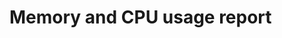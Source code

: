 # Memory and CPU usage report

<script type="text/javascript" src="https://cdn.bokeh.org/bokeh/release/bokeh-2.4.3.min.js"></script>
<script type="text/javascript" src="https://cdn.bokeh.org/bokeh/release/bokeh-tables-2.4.3.min.js"></script>

<script type="text/javascript">
        (function() {
  const fn = function() {
    Bokeh.safely(function() {
      (function(root) {
        function embed_document(root) {
        const docs_json = '{"a93dd13b-cd4f-462c-a5d3-d2f62cb4836b":{"defs":[],"roots":{"references":[{"attributes":{},"id":"1943","type":"SaveTool"},{"attributes":{},"id":"2387","type":"UnionRenderers"},{"attributes":{},"id":"1940","type":"PanTool"},{"attributes":{},"id":"2388","type":"Selection"},{"attributes":{"axis_label":"Executors (with RMW)","axis_label_text_font_size":"20px","coordinates":null,"formatter":{"id":"2165"},"group":null,"group_text_font_size":"15px","major_label_orientation":0.19634954084936207,"major_label_policy":{"id":"2166"},"major_label_text_font_size":"14px","ticker":{"id":"1934"}},"id":"1933","type":"CategoricalAxis"},{"attributes":{},"id":"1929","type":"CategoricalScale"},{"attributes":{"coordinates":null,"data_source":{"id":"1918"},"glyph":{"id":"1955"},"group":null,"hover_glyph":null,"muted_glyph":{"id":"1957"},"nonselection_glyph":{"id":"1956"},"view":{"id":"1959"}},"id":"1958","type":"GlyphRenderer"},{"attributes":{},"id":"2062","type":"CategoricalTicker"},{"attributes":{},"id":"1941","type":"WheelZoomTool"},{"attributes":{"fill_alpha":{"value":0.2},"fill_color":{"field":"x","transform":{"id":"1921"}},"hatch_alpha":{"value":0.2},"line_alpha":{"value":0.2},"line_width":{"value":2},"marker":{"value":"dash"},"size":{"value":25},"x":{"field":"x"},"y":{"field":"high"}},"id":"1975","type":"Scatter"},{"attributes":{"fill_alpha":{"value":0.1},"fill_color":{"field":"x","transform":{"id":"1921"}},"hatch_alpha":{"value":0.1},"line_alpha":{"value":0.1},"line_width":{"value":2},"marker":{"value":"dash"},"size":{"value":25},"x":{"field":"x"},"y":{"field":"high"}},"id":"1974","type":"Scatter"},{"attributes":{"coordinates":null,"data_source":{"id":"1918"},"glyph":{"id":"1967"},"group":null,"hover_glyph":null,"muted_glyph":{"id":"1969"},"nonselection_glyph":{"id":"1968"},"view":{"id":"1971"}},"id":"1970","type":"GlyphRenderer"},{"attributes":{"overlay":{"id":"1946"}},"id":"1942","type":"BoxZoomTool"},{"attributes":{"bottom":{"field":"box_bottom"},"fill_alpha":{"value":0.1},"fill_color":{"field":"x","transform":{"id":"1921"}},"hatch_alpha":{"value":0.1},"line_alpha":{"value":0.1},"top":{"field":"box_top"},"width":{"value":0.2},"x":{"field":"x"}},"id":"1968","type":"VBar"},{"attributes":{},"id":"2132","type":"StringFormatter"},{"attributes":{"fill_color":{"field":"x","transform":{"id":"1921"}},"line_width":{"value":2},"marker":{"value":"dash"},"size":{"value":25},"x":{"field":"x"},"y":{"field":"low"}},"id":"1979","type":"Scatter"},{"attributes":{},"id":"2139","type":"StringEditor"},{"attributes":{"bottom":{"field":"box_bottom"},"fill_alpha":{"value":0.2},"fill_color":{"field":"x","transform":{"id":"1921"}},"hatch_alpha":{"value":0.2},"line_alpha":{"value":0.2},"top":{"field":"box_top"},"width":{"value":0.2},"x":{"field":"x"}},"id":"1969","type":"VBar"},{"attributes":{},"id":"1937","type":"BasicTicker"},{"attributes":{},"id":"2144","type":"UnionRenderers"},{"attributes":{},"id":"2136","type":"StringFormatter"},{"attributes":{"fill_color":{"field":"x","transform":{"id":"1921"}},"line_width":{"value":2},"marker":{"value":"dash"},"size":{"value":25},"x":{"field":"x"},"y":{"field":"high"}},"id":"1973","type":"Scatter"},{"attributes":{"factors":[["rmw_cyclonedds_cpp","autoware_default_prioritized"],["rmw_cyclonedds_cpp","autoware_default_singlethreaded"]],"range_padding":0.1},"id":"1922","type":"FactorRange"},{"attributes":{"axis":{"id":"1933"},"coordinates":null,"group":null,"ticker":null},"id":"1935","type":"Grid"},{"attributes":{"tools":[{"id":"2068"},{"id":"2069"},{"id":"2070"},{"id":"2071"},{"id":"2072"},{"id":"2073"},{"id":"2112"}]},"id":"2075","type":"Toolbar"},{"attributes":{},"id":"2138","type":"StringFormatter"},{"attributes":{"line_alpha":{"value":0.2},"line_width":{"value":2},"x0":{"field":"x"},"x1":{"field":"x"},"y0":{"field":"box_top"},"y1":{"field":"high"}},"id":"1963","type":"Segment"},{"attributes":{},"id":"2137","type":"StringEditor"},{"attributes":{},"id":"1931","type":"LinearScale"},{"attributes":{},"id":"1945","type":"HelpTool"},{"attributes":{"source":{"id":"1918"}},"id":"1959","type":"CDSView"},{"attributes":{"axis_label":"CPU (%)","axis_label_text_font_size":"20px","coordinates":null,"formatter":{"id":"2162"},"group":null,"major_label_policy":{"id":"2163"},"major_label_text_font_size":"14px","ticker":{"id":"1937"}},"id":"1936","type":"LinearAxis"},{"attributes":{},"id":"2248","type":"BasicTickFormatter"},{"attributes":{"data":{"box_bottom":{"__ndarray__":"w/UoXI/CTkAK16NwPYpQQA==","dtype":"float64","order":"little","shape":[2]},"box_top":{"__ndarray__":"UrgeheuxZkAK16NwPWJgQA==","dtype":"float64","order":"little","shape":[2]},"exe":["autoware_default_prioritized","autoware_default_singlethreaded"],"high":{"__ndarray__":"AAAAAABofUAAAAAAANBnQA==","dtype":"float64","order":"little","shape":[2]},"index":[5,1],"low":{"__ndarray__":"AAAAAAAAAAAAAAAAAAAAAA==","dtype":"float64","order":"little","shape":[2]},"mean":{"__ndarray__":"w/UoXI9iXkDXo3A9CqdYQA==","dtype":"float64","order":"little","shape":[2]},"rmw":["rmw_cyclonedds_cpp","rmw_cyclonedds_cpp"],"std_dev":{"__ndarray__":"w/UoXI8CTkB7FK5H4TpAQA==","dtype":"float64","order":"little","shape":[2]},"type":["cpu","cpu"]},"selected":{"id":"2145"},"selection_policy":{"id":"2144"}},"id":"2120","type":"ColumnDataSource"},{"attributes":{"coordinates":null,"group":null,"text":"CPU Usage Over Time 120s","text_font_size":"22px"},"id":"1924","type":"Title"},{"attributes":{},"id":"2249","type":"AllLabels"},{"attributes":{},"id":"1944","type":"ResetTool"},{"attributes":{"data":{"box_bottom":{"__ndarray__":"kz/Rt66aL0A2NbRrlnkvQA==","dtype":"float64","order":"little","shape":[2]},"box_top":{"__ndarray__":"DeWpvEInMEDN+yuvGxYwQA==","dtype":"float64","order":"little","shape":[2]},"exe":["autoware_default_prioritized","autoware_default_singlethreaded"],"high":{"__ndarray__":"9ihcj8L1L0CHFtnO99MvQA==","dtype":"float64","order":"little","shape":[2]},"index":[6,2],"low":{"__ndarray__":"AAAAAAAA4D9g5dAi2/nePw==","dtype":"float64","order":"little","shape":[2]},"mean":{"__ndarray__":"1oSSGJr0L0BoFgbl5tIvQA==","dtype":"float64","order":"little","shape":[2]},"rmw":["rmw_cyclonedds_cpp","rmw_cyclonedds_cpp"],"std_dev":{"__ndarray__":"0lBRMNh6xj90THhUHlTGPw==","dtype":"float64","order":"little","shape":[2]},"type":["real","real"],"x":[["rmw_cyclonedds_cpp","autoware_default_prioritized"],["rmw_cyclonedds_cpp","autoware_default_singlethreaded"]]},"selected":{"id":"2254"},"selection_policy":{"id":"2253"}},"id":"1919","type":"ColumnDataSource"},{"attributes":{},"id":"2251","type":"CategoricalTickFormatter"},{"attributes":{"line_width":{"value":2},"x0":{"field":"x"},"x1":{"field":"x"},"y0":{"field":"box_top"},"y1":{"field":"high"}},"id":"1961","type":"Segment"},{"attributes":{},"id":"2252","type":"AllLabels"},{"attributes":{},"id":"2145","type":"Selection"},{"attributes":{"axis":{"id":"2061"},"coordinates":null,"group":null,"ticker":null},"id":"2063","type":"Grid"},{"attributes":{},"id":"2141","type":"StringEditor"},{"attributes":{"tools":[{"id":"1940"},{"id":"1941"},{"id":"1942"},{"id":"1943"},{"id":"1944"},{"id":"1945"},{"id":"1984"}]},"id":"1947","type":"Toolbar"},{"attributes":{},"id":"1934","type":"CategoricalTicker"},{"attributes":{"data":{"box_bottom":{"__ndarray__":"HF71ZN/CTkCbU4OOCopQQA==","dtype":"float64","order":"little","shape":[2]},"box_top":{"__ndarray__":"nr2jqNKxZkBgEnNbSWJgQA==","dtype":"float64","order":"little","shape":[2]},"exe":["autoware_default_prioritized","autoware_default_singlethreaded"],"high":{"__ndarray__":"AAAAAABofUAAAAAAANBnQA==","dtype":"float64","order":"little","shape":[2]},"index":[5,1],"low":{"__ndarray__":"AAAAAAAAAAAAAAAAAAAAAA==","dtype":"float64","order":"little","shape":[2]},"mean":{"__ndarray__":"JRXhgYpiXkAuvLSiTqdYQA==","dtype":"float64","order":"little","shape":[2]},"rmw":["rmw_cyclonedds_cpp","rmw_cyclonedds_cpp"],"std_dev":{"__ndarray__":"LszMnjUCTkAm0WIoiDpAQA==","dtype":"float64","order":"little","shape":[2]},"type":["cpu","cpu"],"x":[["rmw_cyclonedds_cpp","autoware_default_prioritized"],["rmw_cyclonedds_cpp","autoware_default_singlethreaded"]]},"selected":{"id":"2168"},"selection_policy":{"id":"2167"}},"id":"1918","type":"ColumnDataSource"},{"attributes":{"end":1,"factors":["rmw_cyclonedds_cpp"],"palette":["#00204C"]},"id":"1921","type":"CategoricalColorMapper"},{"attributes":{"data":{"box_bottom":{"__ndarray__":"+j8Oco/sj0D8inelPuCEQA==","dtype":"float64","order":"little","shape":[2]},"box_top":{"__ndarray__":"FwyNmMVkkEAY6fPeAFqFQA==","dtype":"float64","order":"little","shape":[2]},"exe":["autoware_default_prioritized","autoware_default_singlethreaded"],"high":{"__ndarray__":"ppvEILAukECJQWDl0B2FQA==","dtype":"float64","order":"little","shape":[2]},"index":[7,3],"low":{"__ndarray__":"qvHSTWIQAECq8dJNYhAAQA==","dtype":"float64","order":"little","shape":[2]},"mean":{"__ndarray__":"ChbKqIYtkEAKujXCHx2FQA==","dtype":"float64","order":"little","shape":[2]},"rmw":["rmw_cyclonedds_cpp","rmw_cyclonedds_cpp"],"std_dev":{"__ndarray__":"iwZ74XefK0AChxdfjnAeQA==","dtype":"float64","order":"little","shape":[2]},"type":["virtual","virtual"],"x":[["rmw_cyclonedds_cpp","autoware_default_prioritized"],["rmw_cyclonedds_cpp","autoware_default_singlethreaded"]]},"selected":{"id":"2388"},"selection_policy":{"id":"2387"}},"id":"1920","type":"ColumnDataSource"},{"attributes":{"axis":{"id":"1936"},"coordinates":null,"dimension":1,"group":null,"ticker":null},"id":"1939","type":"Grid"},{"attributes":{"below":[{"id":"1933"}],"center":[{"id":"1935"},{"id":"1939"}],"height":800,"left":[{"id":"1936"}],"margin":[10,10,10,10],"renderers":[{"id":"1958"},{"id":"1964"},{"id":"1970"},{"id":"1976"},{"id":"1982"}],"sizing_mode":"scale_width","title":{"id":"1924"},"toolbar":{"id":"1947"},"width":1600,"x_range":{"id":"1922"},"x_scale":{"id":"1929"},"y_range":{"id":"1927"},"y_scale":{"id":"1931"}},"id":"1923","subtype":"Figure","type":"Plot"},{"attributes":{"line_alpha":{"value":0.1},"line_width":{"value":2},"x0":{"field":"x"},"x1":{"field":"x"},"y0":{"field":"box_top"},"y1":{"field":"high"}},"id":"1962","type":"Segment"},{"attributes":{},"id":"2253","type":"UnionRenderers"},{"attributes":{"start":0},"id":"1927","type":"DataRange1d"},{"attributes":{},"id":"2134","type":"StringFormatter"},{"attributes":{"line_alpha":{"value":0.1},"line_width":{"value":2},"x0":{"field":"x"},"x1":{"field":"x"},"y0":{"field":"box_bottom"},"y1":{"field":"low"}},"id":"1956","type":"Segment"},{"attributes":{},"id":"2254","type":"Selection"},{"attributes":{"source":{"id":"1918"}},"id":"1971","type":"CDSView"},{"attributes":{},"id":"2007","type":"SaveTool"},{"attributes":{"source":{"id":"1918"}},"id":"1977","type":"CDSView"},{"attributes":{},"id":"2206","type":"UnionRenderers"},{"attributes":{},"id":"2142","type":"StringFormatter"},{"attributes":{},"id":"2207","type":"Selection"},{"attributes":{},"id":"2133","type":"StringEditor"},{"attributes":{"coordinates":null,"data_source":{"id":"1918"},"glyph":{"id":"1973"},"group":null,"hover_glyph":null,"muted_glyph":{"id":"1975"},"nonselection_glyph":{"id":"1974"},"view":{"id":"1977"}},"id":"1976","type":"GlyphRenderer"},{"attributes":{},"id":"2140","type":"StringFormatter"},{"attributes":{"fill_alpha":{"value":0.1},"fill_color":{"field":"x","transform":{"id":"1921"}},"hatch_alpha":{"value":0.1},"line_alpha":{"value":0.1},"line_width":{"value":2},"marker":{"value":"dash"},"size":{"value":25},"x":{"field":"x"},"y":{"field":"low"}},"id":"1980","type":"Scatter"},{"attributes":{"line_alpha":{"value":0.2},"line_width":{"value":2},"x0":{"field":"x"},"x1":{"field":"x"},"y0":{"field":"box_bottom"},"y1":{"field":"low"}},"id":"1957","type":"Segment"},{"attributes":{},"id":"2143","type":"StringEditor"},{"attributes":{},"id":"2135","type":"StringEditor"},{"attributes":{"coordinates":null,"group":null,"text":"Virtual Memory Usage Over Time 120s","text_font_size":"22px"},"id":"2052","type":"Title"},{"attributes":{"axis_label":"Executors (with RMW)","axis_label_text_font_size":"20px","coordinates":null,"formatter":{"id":"2251"},"group":null,"group_text_font_size":"15px","major_label_orientation":0.19634954084936207,"major_label_policy":{"id":"2252"},"major_label_text_font_size":"14px","ticker":{"id":"1998"}},"id":"1997","type":"CategoricalAxis"},{"attributes":{"tools":[{"id":"2004"},{"id":"2005"},{"id":"2006"},{"id":"2007"},{"id":"2008"},{"id":"2009"},{"id":"2048"}]},"id":"2011","type":"Toolbar"},{"attributes":{"fill_alpha":{"value":0.1},"fill_color":{"field":"x","transform":{"id":"1921"}},"hatch_alpha":{"value":0.1},"line_alpha":{"value":0.1},"line_width":{"value":2},"marker":{"value":"dash"},"size":{"value":25},"x":{"field":"x"},"y":{"field":"low"}},"id":"2044","type":"Scatter"},{"attributes":{"source":{"id":"2128"}},"id":"2131","type":"CDSView"},{"attributes":{"editor":{"id":"2139"},"field":"mean","formatter":{"id":"2138"},"title":"Mean"},"id":"2117","type":"TableColumn"},{"attributes":{"callback":null,"tooltips":[["Benchmark","@{exe} [@{rmw}]"],["Average Real Memory Usage (MB)","@{mean}{0.00}"],["Minimum Real Memory Usage (MB)","@{low}{0.00}"],["Maximum Real Memory Usage (MB)","@{high}{0.00}"]]},"id":"2048","type":"HoverTool"},{"attributes":{"line_width":{"value":2},"x0":{"field":"x"},"x1":{"field":"x"},"y0":{"field":"box_top"},"y1":{"field":"high"}},"id":"2025","type":"Segment"},{"attributes":{"fill_color":{"field":"x","transform":{"id":"1921"}},"line_width":{"value":2},"marker":{"value":"dash"},"size":{"value":25},"x":{"field":"x"},"y":{"field":"high"}},"id":"2101","type":"Scatter"},{"attributes":{},"id":"2065","type":"BasicTicker"},{"attributes":{"start":0},"id":"1991","type":"DataRange1d"},{"attributes":{"source":{"id":"1919"}},"id":"2029","type":"CDSView"},{"attributes":{},"id":"1993","type":"CategoricalScale"},{"attributes":{"fill_alpha":{"value":0.2},"fill_color":{"field":"x","transform":{"id":"1921"}},"hatch_alpha":{"value":0.2},"line_alpha":{"value":0.2},"line_width":{"value":2},"marker":{"value":"dash"},"size":{"value":25},"x":{"field":"x"},"y":{"field":"high"}},"id":"2039","type":"Scatter"},{"attributes":{"axis_label":"Virtual Memory Usage (MB)","axis_label_text_font_size":"20px","coordinates":null,"formatter":{"id":"2382"},"group":null,"major_label_policy":{"id":"2383"},"major_label_text_font_size":"14px","ticker":{"id":"2065"}},"id":"2064","type":"LinearAxis"},{"attributes":{"line_alpha":{"value":0.1},"line_width":{"value":2},"x0":{"field":"x"},"x1":{"field":"x"},"y0":{"field":"box_top"},"y1":{"field":"high"}},"id":"2090","type":"Segment"},{"attributes":{},"id":"1995","type":"LinearScale"},{"attributes":{},"id":"2316","type":"UnionRenderers"},{"attributes":{"source":{"id":"1919"}},"id":"2041","type":"CDSView"},{"attributes":{},"id":"1998","type":"CategoricalTicker"},{"attributes":{"bottom":{"field":"box_bottom"},"fill_alpha":{"value":0.2},"fill_color":{"field":"x","transform":{"id":"1921"}},"hatch_alpha":{"value":0.2},"line_alpha":{"value":0.2},"top":{"field":"box_top"},"width":{"value":0.2},"x":{"field":"x"}},"id":"2097","type":"VBar"},{"attributes":{},"id":"2005","type":"WheelZoomTool"},{"attributes":{"callback":null,"tooltips":[["Benchmark","@{exe} [@{rmw}]"],["Average CPU (%)","@{mean}{0.00}"],["Minimum CPU (%)","@{low}{0.00}"],["Maximum CPU (%)","@{high}{0.00}"]]},"id":"1984","type":"HoverTool"},{"attributes":{},"id":"2317","type":"Selection"},{"attributes":{"axis":{"id":"2064"},"coordinates":null,"dimension":1,"group":null,"ticker":null},"id":"2067","type":"Grid"},{"attributes":{"source":{"id":"2120"}},"id":"2123","type":"CDSView"},{"attributes":{"bottom":{"field":"box_bottom"},"fill_alpha":{"value":0.1},"fill_color":{"field":"x","transform":{"id":"1921"}},"hatch_alpha":{"value":0.1},"line_alpha":{"value":0.1},"top":{"field":"box_top"},"width":{"value":0.2},"x":{"field":"x"}},"id":"2032","type":"VBar"},{"attributes":{},"id":"2001","type":"BasicTicker"},{"attributes":{"line_alpha":{"value":0.1},"line_width":{"value":2},"x0":{"field":"x"},"x1":{"field":"x"},"y0":{"field":"box_bottom"},"y1":{"field":"low"}},"id":"2020","type":"Segment"},{"attributes":{"source":{"id":"1920"}},"id":"2087","type":"CDSView"},{"attributes":{"bottom_units":"screen","coordinates":null,"fill_alpha":0.5,"fill_color":"lightgrey","group":null,"left_units":"screen","level":"overlay","line_alpha":1.0,"line_color":"black","line_dash":[4,4],"line_width":2,"right_units":"screen","syncable":false,"top_units":"screen"},"id":"2010","type":"BoxAnnotation"},{"attributes":{"coordinates":null,"data_source":{"id":"1919"},"glyph":{"id":"2043"},"group":null,"hover_glyph":null,"muted_glyph":{"id":"2045"},"nonselection_glyph":{"id":"2044"},"view":{"id":"2047"}},"id":"2046","type":"GlyphRenderer"},{"attributes":{"fill_alpha":{"value":0.1},"fill_color":{"field":"x","transform":{"id":"1921"}},"hatch_alpha":{"value":0.1},"line_alpha":{"value":0.1},"line_width":{"value":2},"marker":{"value":"dash"},"size":{"value":25},"x":{"field":"x"},"y":{"field":"low"}},"id":"2108","type":"Scatter"},{"attributes":{"source":{"id":"2124"}},"id":"2127","type":"CDSView"},{"attributes":{},"id":"2059","type":"LinearScale"},{"attributes":{"below":[{"id":"1997"}],"center":[{"id":"1999"},{"id":"2003"}],"height":800,"left":[{"id":"2000"}],"margin":[10,10,10,10],"renderers":[{"id":"2022"},{"id":"2028"},{"id":"2034"},{"id":"2040"},{"id":"2046"}],"sizing_mode":"scale_width","title":{"id":"1988"},"toolbar":{"id":"2011"},"width":1600,"x_range":{"id":"1986"},"x_scale":{"id":"1993"},"y_range":{"id":"1991"},"y_scale":{"id":"1995"}},"id":"1987","subtype":"Figure","type":"Plot"},{"attributes":{"coordinates":null,"data_source":{"id":"1920"},"glyph":{"id":"2107"},"group":null,"hover_glyph":null,"muted_glyph":{"id":"2109"},"nonselection_glyph":{"id":"2108"},"view":{"id":"2111"}},"id":"2110","type":"GlyphRenderer"},{"attributes":{},"id":"2162","type":"BasicTickFormatter"},{"attributes":{"fill_alpha":{"value":0.2},"fill_color":{"field":"x","transform":{"id":"1921"}},"hatch_alpha":{"value":0.2},"line_alpha":{"value":0.2},"line_width":{"value":2},"marker":{"value":"dash"},"size":{"value":25},"x":{"field":"x"},"y":{"field":"low"}},"id":"2045","type":"Scatter"},{"attributes":{"fill_alpha":{"value":0.1},"fill_color":{"field":"x","transform":{"id":"1921"}},"hatch_alpha":{"value":0.1},"line_alpha":{"value":0.1},"line_width":{"value":2},"marker":{"value":"dash"},"size":{"value":25},"x":{"field":"x"},"y":{"field":"high"}},"id":"2102","type":"Scatter"},{"attributes":{"coordinates":null,"data_source":{"id":"1918"},"glyph":{"id":"1979"},"group":null,"hover_glyph":null,"muted_glyph":{"id":"1981"},"nonselection_glyph":{"id":"1980"},"view":{"id":"1983"}},"id":"1982","type":"GlyphRenderer"},{"attributes":{"fill_alpha":{"value":0.2},"fill_color":{"field":"x","transform":{"id":"1921"}},"hatch_alpha":{"value":0.2},"line_alpha":{"value":0.2},"line_width":{"value":2},"marker":{"value":"dash"},"size":{"value":25},"x":{"field":"x"},"y":{"field":"high"}},"id":"2103","type":"Scatter"},{"attributes":{},"id":"2163","type":"AllLabels"},{"attributes":{},"id":"2004","type":"PanTool"},{"attributes":{"coordinates":null,"data_source":{"id":"1919"},"glyph":{"id":"2037"},"group":null,"hover_glyph":null,"muted_glyph":{"id":"2039"},"nonselection_glyph":{"id":"2038"},"view":{"id":"2041"}},"id":"2040","type":"GlyphRenderer"},{"attributes":{"below":[{"id":"2061"}],"center":[{"id":"2063"},{"id":"2067"}],"height":800,"left":[{"id":"2064"}],"margin":[10,10,10,10],"renderers":[{"id":"2086"},{"id":"2092"},{"id":"2098"},{"id":"2104"},{"id":"2110"}],"sizing_mode":"scale_width","title":{"id":"2052"},"toolbar":{"id":"2075"},"width":1600,"x_range":{"id":"2050"},"x_scale":{"id":"2057"},"y_range":{"id":"2055"},"y_scale":{"id":"2059"}},"id":"2051","subtype":"Figure","type":"Plot"},{"attributes":{},"id":"2165","type":"CategoricalTickFormatter"},{"attributes":{"factors":[["rmw_cyclonedds_cpp","autoware_default_prioritized"],["rmw_cyclonedds_cpp","autoware_default_singlethreaded"]],"range_padding":0.1},"id":"1986","type":"FactorRange"},{"attributes":{"bottom":{"field":"box_bottom"},"fill_color":{"field":"x","transform":{"id":"1921"}},"top":{"field":"box_top"},"width":{"value":0.2},"x":{"field":"x"}},"id":"2031","type":"VBar"},{"attributes":{"columns":[{"id":"2114"},{"id":"2115"},{"id":"2116"},{"id":"2117"},{"id":"2118"},{"id":"2119"}],"height":100,"margin":[0,10,10,10],"source":{"id":"2128"},"view":{"id":"2131"},"width":1250},"id":"2129","type":"DataTable"},{"attributes":{"editor":{"id":"2141"},"field":"high","formatter":{"id":"2140"},"title":"Max"},"id":"2118","type":"TableColumn"},{"attributes":{},"id":"2073","type":"HelpTool"},{"attributes":{},"id":"2166","type":"AllLabels"},{"attributes":{"coordinates":null,"group":null,"text":"Real Memory Usage Over Time 120s","text_font_size":"22px"},"id":"1988","type":"Title"},{"attributes":{"fill_color":{"field":"x","transform":{"id":"1921"}},"line_width":{"value":2},"marker":{"value":"dash"},"size":{"value":25},"x":{"field":"x"},"y":{"field":"low"}},"id":"2107","type":"Scatter"},{"attributes":{"line_width":{"value":2},"x0":{"field":"x"},"x1":{"field":"x"},"y0":{"field":"box_bottom"},"y1":{"field":"low"}},"id":"2019","type":"Segment"},{"attributes":{"axis_label":"Executors (with RMW)","axis_label_text_font_size":"20px","coordinates":null,"formatter":{"id":"2385"},"group":null,"group_text_font_size":"15px","major_label_orientation":0.19634954084936207,"major_label_policy":{"id":"2386"},"major_label_text_font_size":"14px","ticker":{"id":"2062"}},"id":"2061","type":"CategoricalAxis"},{"attributes":{"source":{"id":"1920"}},"id":"2105","type":"CDSView"},{"attributes":{},"id":"2071","type":"SaveTool"},{"attributes":{"coordinates":null,"data_source":{"id":"1919"},"glyph":{"id":"2019"},"group":null,"hover_glyph":null,"muted_glyph":{"id":"2021"},"nonselection_glyph":{"id":"2020"},"view":{"id":"2023"}},"id":"2022","type":"GlyphRenderer"},{"attributes":{"columns":[{"id":"2114"},{"id":"2115"},{"id":"2116"},{"id":"2117"},{"id":"2118"},{"id":"2119"}],"height":100,"margin":[0,10,10,10],"source":{"id":"2124"},"view":{"id":"2127"},"width":1250},"id":"2125","type":"DataTable"},{"attributes":{"line_alpha":{"value":0.2},"line_width":{"value":2},"x0":{"field":"x"},"x1":{"field":"x"},"y0":{"field":"box_bottom"},"y1":{"field":"low"}},"id":"2021","type":"Segment"},{"attributes":{},"id":"2008","type":"ResetTool"},{"attributes":{"editor":{"id":"2133"},"field":"exe","formatter":{"id":"2132"},"title":"Benchmark"},"id":"2114","type":"TableColumn"},{"attributes":{"fill_alpha":{"value":0.2},"fill_color":{"field":"x","transform":{"id":"1921"}},"hatch_alpha":{"value":0.2},"line_alpha":{"value":0.2},"line_width":{"value":2},"marker":{"value":"dash"},"size":{"value":25},"x":{"field":"x"},"y":{"field":"low"}},"id":"1981","type":"Scatter"},{"attributes":{"data":{"box_bottom":{"__ndarray__":"kz/Rt66aL0A2NbRrlnkvQA==","dtype":"float64","order":"little","shape":[2]},"box_top":{"__ndarray__":"DeWpvEInMEDN+yuvGxYwQA==","dtype":"float64","order":"little","shape":[2]},"exe":["autoware_default_prioritized","autoware_default_singlethreaded"],"high":{"__ndarray__":"9ihcj8L1L0CHFtnO99MvQA==","dtype":"float64","order":"little","shape":[2]},"index":[6,2],"low":{"__ndarray__":"AAAAAAAA4D9g5dAi2/nePw==","dtype":"float64","order":"little","shape":[2]},"mean":{"__ndarray__":"1oSSGJr0L0BoFgbl5tIvQA==","dtype":"float64","order":"little","shape":[2]},"rmw":["rmw_cyclonedds_cpp","rmw_cyclonedds_cpp"],"std_dev":{"__ndarray__":"0lBRMNh6xj90THhUHlTGPw==","dtype":"float64","order":"little","shape":[2]},"type":["real","real"]},"selected":{"id":"2207"},"selection_policy":{"id":"2206"}},"id":"2124","type":"ColumnDataSource"},{"attributes":{"axis":{"id":"1997"},"coordinates":null,"group":null,"ticker":null},"id":"1999","type":"Grid"},{"attributes":{"source":{"id":"1918"}},"id":"1983","type":"CDSView"},{"attributes":{},"id":"2167","type":"UnionRenderers"},{"attributes":{"line_alpha":{"value":0.1},"line_width":{"value":2},"x0":{"field":"x"},"x1":{"field":"x"},"y0":{"field":"box_bottom"},"y1":{"field":"low"}},"id":"2084","type":"Segment"},{"attributes":{"line_alpha":{"value":0.2},"line_width":{"value":2},"x0":{"field":"x"},"x1":{"field":"x"},"y0":{"field":"box_top"},"y1":{"field":"high"}},"id":"2027","type":"Segment"},{"attributes":{},"id":"2168","type":"Selection"},{"attributes":{"coordinates":null,"data_source":{"id":"1920"},"glyph":{"id":"2083"},"group":null,"hover_glyph":null,"muted_glyph":{"id":"2085"},"nonselection_glyph":{"id":"2084"},"view":{"id":"2087"}},"id":"2086","type":"GlyphRenderer"},{"attributes":{"editor":{"id":"2143"},"field":"std_dev","formatter":{"id":"2142"},"title":"Std. Dev."},"id":"2119","type":"TableColumn"},{"attributes":{"overlay":{"id":"2010"}},"id":"2006","type":"BoxZoomTool"},{"attributes":{"data":{"box_bottom":{"__ndarray__":"+j8Oco/sj0D8inelPuCEQA==","dtype":"float64","order":"little","shape":[2]},"box_top":{"__ndarray__":"FwyNmMVkkEAY6fPeAFqFQA==","dtype":"float64","order":"little","shape":[2]},"exe":["autoware_default_prioritized","autoware_default_singlethreaded"],"high":{"__ndarray__":"ppvEILAukECJQWDl0B2FQA==","dtype":"float64","order":"little","shape":[2]},"index":[7,3],"low":{"__ndarray__":"qvHSTWIQAECq8dJNYhAAQA==","dtype":"float64","order":"little","shape":[2]},"mean":{"__ndarray__":"ChbKqIYtkEAKujXCHx2FQA==","dtype":"float64","order":"little","shape":[2]},"rmw":["rmw_cyclonedds_cpp","rmw_cyclonedds_cpp"],"std_dev":{"__ndarray__":"iwZ74XefK0AChxdfjnAeQA==","dtype":"float64","order":"little","shape":[2]},"type":["virtual","virtual"]},"selected":{"id":"2317"},"selection_policy":{"id":"2316"}},"id":"2128","type":"ColumnDataSource"},{"attributes":{"line_width":{"value":2},"x0":{"field":"x"},"x1":{"field":"x"},"y0":{"field":"box_top"},"y1":{"field":"high"}},"id":"2089","type":"Segment"},{"attributes":{"factors":[["rmw_cyclonedds_cpp","autoware_default_prioritized"],["rmw_cyclonedds_cpp","autoware_default_singlethreaded"]],"range_padding":0.1},"id":"2050","type":"FactorRange"},{"attributes":{"coordinates":null,"data_source":{"id":"1920"},"glyph":{"id":"2089"},"group":null,"hover_glyph":null,"muted_glyph":{"id":"2091"},"nonselection_glyph":{"id":"2090"},"view":{"id":"2093"}},"id":"2092","type":"GlyphRenderer"},{"attributes":{"axis_label":"Real Memory Usage (MB)","axis_label_text_font_size":"20px","coordinates":null,"formatter":{"id":"2248"},"group":null,"major_label_policy":{"id":"2249"},"major_label_text_font_size":"14px","ticker":{"id":"2001"}},"id":"2000","type":"LinearAxis"},{"attributes":{"fill_alpha":{"value":0.1},"fill_color":{"field":"x","transform":{"id":"1921"}},"hatch_alpha":{"value":0.1},"line_alpha":{"value":0.1},"line_width":{"value":2},"marker":{"value":"dash"},"size":{"value":25},"x":{"field":"x"},"y":{"field":"high"}},"id":"2038","type":"Scatter"},{"attributes":{},"id":"2009","type":"HelpTool"},{"attributes":{"bottom":{"field":"box_bottom"},"fill_color":{"field":"x","transform":{"id":"1921"}},"top":{"field":"box_top"},"width":{"value":0.2},"x":{"field":"x"}},"id":"2095","type":"VBar"},{"attributes":{"coordinates":null,"data_source":{"id":"1920"},"glyph":{"id":"2101"},"group":null,"hover_glyph":null,"muted_glyph":{"id":"2103"},"nonselection_glyph":{"id":"2102"},"view":{"id":"2105"}},"id":"2104","type":"GlyphRenderer"},{"attributes":{},"id":"2057","type":"CategoricalScale"},{"attributes":{"line_alpha":{"value":0.2},"line_width":{"value":2},"x0":{"field":"x"},"x1":{"field":"x"},"y0":{"field":"box_bottom"},"y1":{"field":"low"}},"id":"2085","type":"Segment"},{"attributes":{"coordinates":null,"data_source":{"id":"1919"},"glyph":{"id":"2025"},"group":null,"hover_glyph":null,"muted_glyph":{"id":"2027"},"nonselection_glyph":{"id":"2026"},"view":{"id":"2029"}},"id":"2028","type":"GlyphRenderer"},{"attributes":{"editor":{"id":"2137"},"field":"low","formatter":{"id":"2136"},"title":"Min"},"id":"2116","type":"TableColumn"},{"attributes":{"line_width":{"value":2},"x0":{"field":"x"},"x1":{"field":"x"},"y0":{"field":"box_bottom"},"y1":{"field":"low"}},"id":"2083","type":"Segment"},{"attributes":{"overlay":{"id":"2074"}},"id":"2070","type":"BoxZoomTool"},{"attributes":{"callback":null,"tooltips":[["Benchmark","@{exe} [@{rmw}]"],["Average Virtual Memory Usage (MB)","@{mean}{0.00}"],["Minimum Virtual Memory Usage (MB)","@{low}{0.00}"],["Maximum Virtual Memory Usage (MB)","@{high}{0.00}"]]},"id":"2112","type":"HoverTool"},{"attributes":{"source":{"id":"1919"}},"id":"2035","type":"CDSView"},{"attributes":{"coordinates":null,"data_source":{"id":"1918"},"glyph":{"id":"1961"},"group":null,"hover_glyph":null,"muted_glyph":{"id":"1963"},"nonselection_glyph":{"id":"1962"},"view":{"id":"1965"}},"id":"1964","type":"GlyphRenderer"},{"attributes":{"coordinates":null,"data_source":{"id":"1919"},"glyph":{"id":"2031"},"group":null,"hover_glyph":null,"muted_glyph":{"id":"2033"},"nonselection_glyph":{"id":"2032"},"view":{"id":"2035"}},"id":"2034","type":"GlyphRenderer"},{"attributes":{"bottom_units":"screen","coordinates":null,"fill_alpha":0.5,"fill_color":"lightgrey","group":null,"left_units":"screen","level":"overlay","line_alpha":1.0,"line_color":"black","line_dash":[4,4],"line_width":2,"right_units":"screen","syncable":false,"top_units":"screen"},"id":"1946","type":"BoxAnnotation"},{"attributes":{"line_alpha":{"value":0.2},"line_width":{"value":2},"x0":{"field":"x"},"x1":{"field":"x"},"y0":{"field":"box_top"},"y1":{"field":"high"}},"id":"2091","type":"Segment"},{"attributes":{"fill_alpha":{"value":0.2},"fill_color":{"field":"x","transform":{"id":"1921"}},"hatch_alpha":{"value":0.2},"line_alpha":{"value":0.2},"line_width":{"value":2},"marker":{"value":"dash"},"size":{"value":25},"x":{"field":"x"},"y":{"field":"low"}},"id":"2109","type":"Scatter"},{"attributes":{},"id":"2068","type":"PanTool"},{"attributes":{},"id":"2382","type":"BasicTickFormatter"},{"attributes":{"source":{"id":"1920"}},"id":"2111","type":"CDSView"},{"attributes":{"bottom_units":"screen","coordinates":null,"fill_alpha":0.5,"fill_color":"lightgrey","group":null,"left_units":"screen","level":"overlay","line_alpha":1.0,"line_color":"black","line_dash":[4,4],"line_width":2,"right_units":"screen","syncable":false,"top_units":"screen"},"id":"2074","type":"BoxAnnotation"},{"attributes":{"source":{"id":"1918"}},"id":"1965","type":"CDSView"},{"attributes":{},"id":"2069","type":"WheelZoomTool"},{"attributes":{"line_width":{"value":2},"x0":{"field":"x"},"x1":{"field":"x"},"y0":{"field":"box_bottom"},"y1":{"field":"low"}},"id":"1955","type":"Segment"},{"attributes":{},"id":"2072","type":"ResetTool"},{"attributes":{},"id":"2383","type":"AllLabels"},{"attributes":{"bottom":{"field":"box_bottom"},"fill_color":{"field":"x","transform":{"id":"1921"}},"top":{"field":"box_top"},"width":{"value":0.2},"x":{"field":"x"}},"id":"1967","type":"VBar"},{"attributes":{},"id":"2385","type":"CategoricalTickFormatter"},{"attributes":{"fill_color":{"field":"x","transform":{"id":"1921"}},"line_width":{"value":2},"marker":{"value":"dash"},"size":{"value":25},"x":{"field":"x"},"y":{"field":"low"}},"id":"2043","type":"Scatter"},{"attributes":{},"id":"2386","type":"AllLabels"},{"attributes":{"source":{"id":"1919"}},"id":"2023","type":"CDSView"},{"attributes":{"start":0},"id":"2055","type":"DataRange1d"},{"attributes":{"bottom":{"field":"box_bottom"},"fill_alpha":{"value":0.2},"fill_color":{"field":"x","transform":{"id":"1921"}},"hatch_alpha":{"value":0.2},"line_alpha":{"value":0.2},"top":{"field":"box_top"},"width":{"value":0.2},"x":{"field":"x"}},"id":"2033","type":"VBar"},{"attributes":{"source":{"id":"1920"}},"id":"2099","type":"CDSView"},{"attributes":{"autosize_mode":"fit_viewport","columns":[{"id":"2114"},{"id":"2115"},{"id":"2116"},{"id":"2117"},{"id":"2118"},{"id":"2119"}],"height":100,"margin":[0,10,10,10],"source":{"id":"2120"},"view":{"id":"2123"},"width":1250},"id":"2121","type":"DataTable"},{"attributes":{"line_alpha":{"value":0.1},"line_width":{"value":2},"x0":{"field":"x"},"x1":{"field":"x"},"y0":{"field":"box_top"},"y1":{"field":"high"}},"id":"2026","type":"Segment"},{"attributes":{"axis":{"id":"2000"},"coordinates":null,"dimension":1,"group":null,"ticker":null},"id":"2003","type":"Grid"},{"attributes":{"source":{"id":"1920"}},"id":"2093","type":"CDSView"},{"attributes":{"coordinates":null,"data_source":{"id":"1920"},"glyph":{"id":"2095"},"group":null,"hover_glyph":null,"muted_glyph":{"id":"2097"},"nonselection_glyph":{"id":"2096"},"view":{"id":"2099"}},"id":"2098","type":"GlyphRenderer"},{"attributes":{"editor":{"id":"2135"},"field":"rmw","formatter":{"id":"2134"},"title":"RMW"},"id":"2115","type":"TableColumn"},{"attributes":{"fill_color":{"field":"x","transform":{"id":"1921"}},"line_width":{"value":2},"marker":{"value":"dash"},"size":{"value":25},"x":{"field":"x"},"y":{"field":"high"}},"id":"2037","type":"Scatter"},{"attributes":{"bottom":{"field":"box_bottom"},"fill_alpha":{"value":0.1},"fill_color":{"field":"x","transform":{"id":"1921"}},"hatch_alpha":{"value":0.1},"line_alpha":{"value":0.1},"top":{"field":"box_top"},"width":{"value":0.2},"x":{"field":"x"}},"id":"2096","type":"VBar"},{"attributes":{"source":{"id":"1919"}},"id":"2047","type":"CDSView"}],"root_ids":["2121","1923","2125","1987","2129","2051"]},"title":"Bokeh Application","version":"2.4.3"}}';
        const render_items = [{"docid":"a93dd13b-cd4f-462c-a5d3-d2f62cb4836b","root_ids":["2121","1923","2125","1987","2129","2051"],"roots":{"1923":"8545dbdb-53b7-49bb-a3e1-7703652f89a8","1987":"310dbb45-2a5c-4d8c-8036-f57a667b643b","2051":"c491ed57-d49d-4819-b264-b9078417860f","2121":"36f892c4-7688-4907-b6cd-f907b8b1febb","2125":"23a3c11b-eb40-4c3f-806f-8a42db12989e","2129":"19d64e76-8b34-46a9-848b-c99612342c4a"}}];
        root.Bokeh.embed.embed_items(docs_json, render_items);
        }
        if (root.Bokeh !== undefined) {
          embed_document(root);
        } else {
          let attempts = 0;
          const timer = setInterval(function(root) {
            if (root.Bokeh !== undefined) {
              clearInterval(timer);
              embed_document(root);
            } else {
              attempts++;
              if (attempts > 100) {
                clearInterval(timer);
                console.log("Bokeh: ERROR: Unable to run BokehJS code because BokehJS library is missing");
              }
            }
          }, 10, root)
        }
      })(window);
    });
  };
  if (document.readyState != "loading") fn();
  else document.addEventListener("DOMContentLoaded", fn);
})();
</script>


<div class="bk-root" id="36f892c4-7688-4907-b6cd-f907b8b1febb" data-root-id="2121"></div>
<div class="bk-root" id="8545dbdb-53b7-49bb-a3e1-7703652f89a8" data-root-id="1923"></div>

<div class="bk-root" id="23a3c11b-eb40-4c3f-806f-8a42db12989e" data-root-id="2125"></div>
<div class="bk-root" id="310dbb45-2a5c-4d8c-8036-f57a667b643b" data-root-id="1987"></div>

<div class="bk-root" id="19d64e76-8b34-46a9-848b-c99612342c4a" data-root-id="2129"></div>
<div class="bk-root" id="c491ed57-d49d-4819-b264-b9078417860f" data-root-id="2051"></div>